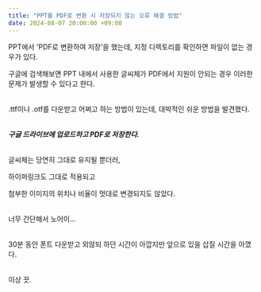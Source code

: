 ```yaml
---
title: "PPT를 PDF로 변환 시 저장되지 않는 오류 해결 방법"
date: 2024-08-07 20:00:00 +09:00
---
```


PPT에서 'PDF로 변환하여 저장'을 했는데, 지정 디렉토리를 확인하면 파일이 없는 경우가 있다.

구글에 검색해보면 PPT 내에서 사용한 글씨체가 PDF에서 지원이 안되는 경우 이러한 문제가 발생할 수 있다고 한다.
<br>
<br>

.ttf이나 .otf를 다운받고 어쩌고 하는 방법이 있는데, 대박적인 쉬운 방법을 발견했다.
<br>
<br>

***구글 드라이브에 업로드하고 PDF로 저장한다.***
<br>
<br>

글씨체는 당연히 그대로 유지될 뿐더러,

하이퍼링크도 그대로 적용되고

첨부한 이미지의 위치나 비율이 멋대로 변경되지도 않았다.
<br>
<br>

너무 간단해서 노어이...
<br>
<br>

30분 동안 폰트 다운받고 외않되 하던 시간이 아깝지만 앞으로 있을 삽질 시간을 아꼈다.
<br>
<br>

이상 끗.